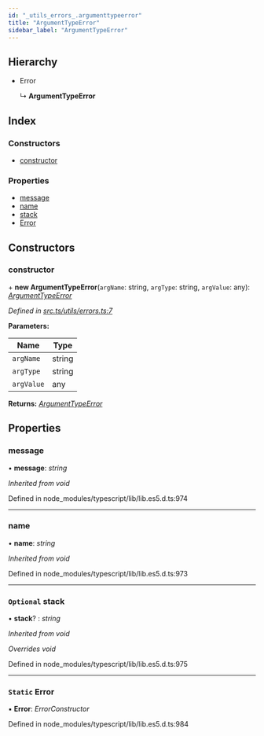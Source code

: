 ```yaml
---
id: "_utils_errors_.argumenttypeerror"
title: "ArgumentTypeError"
sidebar_label: "ArgumentTypeError"
---
```


## Hierarchy

* Error

  ↳ **ArgumentTypeError**

## Index

### Constructors

* [constructor](_utils_errors_.argumenttypeerror.md#constructor)

### Properties

* [message](_utils_errors_.argumenttypeerror.md#message)
* [name](_utils_errors_.argumenttypeerror.md#name)
* [stack](_utils_errors_.argumenttypeerror.md#optional-stack)
* [Error](_utils_errors_.argumenttypeerror.md#static-error)

## Constructors

###  constructor

\+ **new ArgumentTypeError**(`argName`: string, `argType`: string, `argValue`: any): *[ArgumentTypeError](_utils_errors_.argumenttypeerror.md)*

*Defined in [src.ts/utils/errors.ts:7](https://github.com/nearprotocol/nearlib/blob/06c3a45/src.ts/utils/errors.ts#L7)*

**Parameters:**

Name | Type |
------ | ------ |
`argName` | string |
`argType` | string |
`argValue` | any |

**Returns:** *[ArgumentTypeError](_utils_errors_.argumenttypeerror.md)*

## Properties

###  message

• **message**: *string*

*Inherited from void*

Defined in node_modules/typescript/lib/lib.es5.d.ts:974

___

###  name

• **name**: *string*

*Inherited from void*

Defined in node_modules/typescript/lib/lib.es5.d.ts:973

___

### `Optional` stack

• **stack**? : *string*

*Inherited from void*

*Overrides void*

Defined in node_modules/typescript/lib/lib.es5.d.ts:975

___

### `Static` Error

▪ **Error**: *ErrorConstructor*

Defined in node_modules/typescript/lib/lib.es5.d.ts:984
